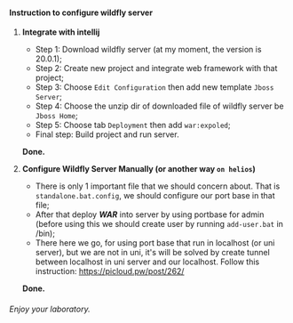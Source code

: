#### Instruction to configure wildfly server

1. **Integrate with intellij**
    - Step 1: Download wildfly server (at my moment, the version is 20.0.1);
    - Step 2: Create new project and integrate web framework with that project;
    - Step 3: Choose `Edit Configuration` then add new template `Jboss Server`;
    - Step 4: Choose the unzip dir of downloaded file of wildfly server be `Jboss Home`;
    - Step 5: Choose tab `Deployment` then add `war:expoled`;
    - Final step: Build project and run server. 
    
    **Done.**
2. **Configure Wildfly Server Manually (or another way `on helios`)**
    - There is only 1 important file that we should concern about. That is `standalone.bat.config`, we 
    should configure our port base in that file;
    - After that deploy ***WAR*** into server by using portbase for admin (before using this we should create user 
    by running `add-user.bat` in /bin);
    - There here we go, for using port base that run in localhost (or uni server), but we 
    are not in uni, it's will be solved by create tunnel between localhost in uni server and 
    our localhost. Follow this instruction: https://picloud.pw/post/262/
    
    **Done.**


###### Enjoy your laboratory.
    
    
    
         